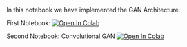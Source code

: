 In this notebook we have implemented the GAN Architecture.

First Notebook: 
[![Open In Colab](https://colab.research.google.com/assets/colab-badge.svg)](https://colab.research.google.com/drive/1ASR-aMQTZUvspN2zD0g_1FItvd6nhicH?usp=sharing)

Second Notebook: Convolutional GAN
[![Open In Colab](https://colab.research.google.com/assets/colab-badge.svg)](https://colab.research.google.com/drive/1rsjERtuEMPa1K8_ebPmGpxhERf99vO1P?usp=sharing)
